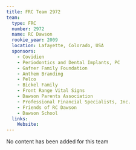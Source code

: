 ```yaml
---
title: FRC Team 2972
team:
  type: FRC
  number: 2972
  name: RC Dawson
  rookie_year: 2009
  location: Lafayette, Colorado, USA
  sponsors:
    - Covidien
    - Periodontics and Dental Implants, PC
    - Gafner Family Foundation
    - Anthem Branding
    - Pelco
    - Bickel Family
    - Front Range Vital Signs
    - Dawson Parents Association
    - Professional Financial Specialists, Inc.
    - Friends of RC Dawson
    - Dawson School
  links:
    Website: 
---
```

No content has been added for this team